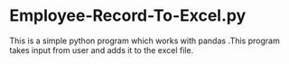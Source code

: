 # Employee-Record-To-Excel.py
This is a simple python program which works with pandas .This program takes input from user and adds it to the excel file.
